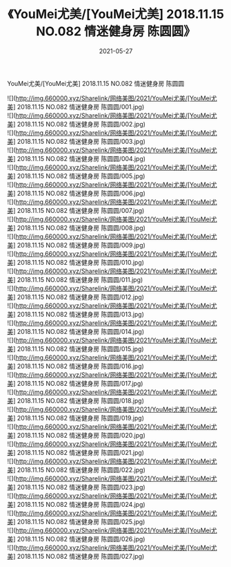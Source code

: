 ﻿---
layout: post
title:  《YouMei尤美/[YouMei尤美] 2018.11.15 NO.082 情迷健身房 陈圆圆》
date:   2021-05-27
img: http://img.660000.xyz/Sharelink/网络美图/2021/YouMei尤美/[YouMei尤美] 2018.11.15 NO.082 情迷健身房 陈圆圆/000.jpg
categories: [美女, 清纯, 唯美]
---

YouMei尤美/[YouMei尤美] 2018.11.15 NO.082 情迷健身房 陈圆圆

 ![](http://img.660000.xyz/Sharelink/网络美图/2021/YouMei尤美/[YouMei尤美] 2018.11.15 NO.082 情迷健身房 陈圆圆/001.jpg) <br>![](http://img.660000.xyz/Sharelink/网络美图/2021/YouMei尤美/[YouMei尤美] 2018.11.15 NO.082 情迷健身房 陈圆圆/002.jpg) <br>![](http://img.660000.xyz/Sharelink/网络美图/2021/YouMei尤美/[YouMei尤美] 2018.11.15 NO.082 情迷健身房 陈圆圆/003.jpg) <br>![](http://img.660000.xyz/Sharelink/网络美图/2021/YouMei尤美/[YouMei尤美] 2018.11.15 NO.082 情迷健身房 陈圆圆/004.jpg) <br>![](http://img.660000.xyz/Sharelink/网络美图/2021/YouMei尤美/[YouMei尤美] 2018.11.15 NO.082 情迷健身房 陈圆圆/005.jpg) <br>![](http://img.660000.xyz/Sharelink/网络美图/2021/YouMei尤美/[YouMei尤美] 2018.11.15 NO.082 情迷健身房 陈圆圆/006.jpg) <br>![](http://img.660000.xyz/Sharelink/网络美图/2021/YouMei尤美/[YouMei尤美] 2018.11.15 NO.082 情迷健身房 陈圆圆/007.jpg) <br>![](http://img.660000.xyz/Sharelink/网络美图/2021/YouMei尤美/[YouMei尤美] 2018.11.15 NO.082 情迷健身房 陈圆圆/008.jpg) <br>![](http://img.660000.xyz/Sharelink/网络美图/2021/YouMei尤美/[YouMei尤美] 2018.11.15 NO.082 情迷健身房 陈圆圆/009.jpg) <br>![](http://img.660000.xyz/Sharelink/网络美图/2021/YouMei尤美/[YouMei尤美] 2018.11.15 NO.082 情迷健身房 陈圆圆/010.jpg) <br>![](http://img.660000.xyz/Sharelink/网络美图/2021/YouMei尤美/[YouMei尤美] 2018.11.15 NO.082 情迷健身房 陈圆圆/011.jpg) <br>![](http://img.660000.xyz/Sharelink/网络美图/2021/YouMei尤美/[YouMei尤美] 2018.11.15 NO.082 情迷健身房 陈圆圆/012.jpg) <br>![](http://img.660000.xyz/Sharelink/网络美图/2021/YouMei尤美/[YouMei尤美] 2018.11.15 NO.082 情迷健身房 陈圆圆/013.jpg) <br>![](http://img.660000.xyz/Sharelink/网络美图/2021/YouMei尤美/[YouMei尤美] 2018.11.15 NO.082 情迷健身房 陈圆圆/014.jpg) <br>![](http://img.660000.xyz/Sharelink/网络美图/2021/YouMei尤美/[YouMei尤美] 2018.11.15 NO.082 情迷健身房 陈圆圆/015.jpg) <br>![](http://img.660000.xyz/Sharelink/网络美图/2021/YouMei尤美/[YouMei尤美] 2018.11.15 NO.082 情迷健身房 陈圆圆/016.jpg) <br>![](http://img.660000.xyz/Sharelink/网络美图/2021/YouMei尤美/[YouMei尤美] 2018.11.15 NO.082 情迷健身房 陈圆圆/017.jpg) <br>![](http://img.660000.xyz/Sharelink/网络美图/2021/YouMei尤美/[YouMei尤美] 2018.11.15 NO.082 情迷健身房 陈圆圆/018.jpg) <br>![](http://img.660000.xyz/Sharelink/网络美图/2021/YouMei尤美/[YouMei尤美] 2018.11.15 NO.082 情迷健身房 陈圆圆/019.jpg) <br>![](http://img.660000.xyz/Sharelink/网络美图/2021/YouMei尤美/[YouMei尤美] 2018.11.15 NO.082 情迷健身房 陈圆圆/020.jpg) <br>![](http://img.660000.xyz/Sharelink/网络美图/2021/YouMei尤美/[YouMei尤美] 2018.11.15 NO.082 情迷健身房 陈圆圆/021.jpg) <br>![](http://img.660000.xyz/Sharelink/网络美图/2021/YouMei尤美/[YouMei尤美] 2018.11.15 NO.082 情迷健身房 陈圆圆/022.jpg) <br>![](http://img.660000.xyz/Sharelink/网络美图/2021/YouMei尤美/[YouMei尤美] 2018.11.15 NO.082 情迷健身房 陈圆圆/023.jpg) <br>![](http://img.660000.xyz/Sharelink/网络美图/2021/YouMei尤美/[YouMei尤美] 2018.11.15 NO.082 情迷健身房 陈圆圆/024.jpg) <br>![](http://img.660000.xyz/Sharelink/网络美图/2021/YouMei尤美/[YouMei尤美] 2018.11.15 NO.082 情迷健身房 陈圆圆/025.jpg) <br>![](http://img.660000.xyz/Sharelink/网络美图/2021/YouMei尤美/[YouMei尤美] 2018.11.15 NO.082 情迷健身房 陈圆圆/026.jpg) <br>![](http://img.660000.xyz/Sharelink/网络美图/2021/YouMei尤美/[YouMei尤美] 2018.11.15 NO.082 情迷健身房 陈圆圆/027.jpg) <br>